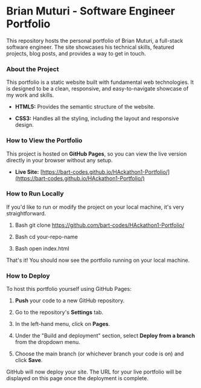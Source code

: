 Brian Muturi - Software Engineer Portfolio
==========================================

This repository hosts the personal portfolio of Brian Muturi, a full-stack software engineer. The site showcases his technical skills, featured projects, blog posts, and provides a way to get in touch.

### About the Project

This portfolio is a static website built with fundamental web technologies. It is designed to be a clean, responsive, and easy-to-navigate showcase of my work and skills.

*   **HTML5:** Provides the semantic structure of the website.
    
*   **CSS3:** Handles all the styling, including the layout and responsive design.
    

### How to View the Portfolio

This project is hosted on **GitHub Pages**, so you can view the live version directly in your browser without any setup.

*   **Live Site:** [https://bart-codes.github.io/HAckathon1-Portfolio/](https://bart-codes.github.io/HAckathon1-Portfolio/)
    

### How to Run Locally

If you'd like to run or modify the project on your local machine, it's very straightforward.

1.  Bash git clone https://github.com/bart-codes/HAckathon1-Portfolio/
    
2.  Bash cd your-repo-name
    
3.  Bash open index.html
    

That's it! You should now see the portfolio running on your local machine.

### How to Deploy

To host this portfolio yourself using GitHub Pages:

1.  **Push** your code to a new GitHub repository.
    
2.  Go to the repository's **Settings** tab.
    
3.  In the left-hand menu, click on **Pages**.
    
4.  Under the "Build and deployment" section, select **Deploy from a branch** from the dropdown menu.
    
5.  Choose the main branch (or whichever branch your code is on) and click **Save**.
    

GitHub will now deploy your site. The URL for your live portfolio will be displayed on this page once the deployment is complete.
